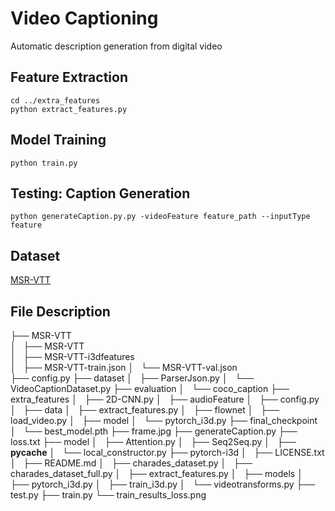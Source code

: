 # Video Captioning 
Automatic description generation from digital video

## Feature Extraction 

```
cd ../extra_features
python extract_features.py
```

## Model Training 
```
python train.py
```

## Testing: Caption Generation 
```
python generateCaption.py.py -videoFeature feature_path --inputType feature
```
## Dataset
[MSR-VTT](https://www.mediafire.com/folder/h14iarbs62e7p/shared)

## File Description 
├── MSR-VTT  
│   ├── MSR-VTT  
│   ├── MSR-VTT-i3dfeatures  
│   ├── MSR-VTT-train.json 
│   └── MSR-VTT-val.json  
├── config.py
├── dataset
│   ├── ParserJson.py
│   └── VideoCaptionDataset.py
├── evaluation
│   └── coco_caption
├── extra_features
│   ├── 2D-CNN.py
│   ├── audioFeature
│   ├── config.py
│   ├── data
│   ├── extract_features.py
│   ├── flownet
│   ├── load_video.py
│   ├── model
│   └── pytorch_i3d.py
├── final_checkpoint
│   └── best_model.pth
├── frame.jpg
├── generateCaption.py
├── loss.txt
├── model
│   ├── Attention.py
│   ├── Seq2Seq.py
│   ├── __pycache__
│   └── local_constructor.py
├── pytorch-i3d
│   ├── LICENSE.txt
│   ├── README.md
│   ├── charades_dataset.py
│   ├── charades_dataset_full.py
│   ├── extract_features.py
│   ├── models
│   ├── pytorch_i3d.py
│   ├── train_i3d.py
│   └── videotransforms.py
├── test.py
├── train.py
└── train_results_loss.png
